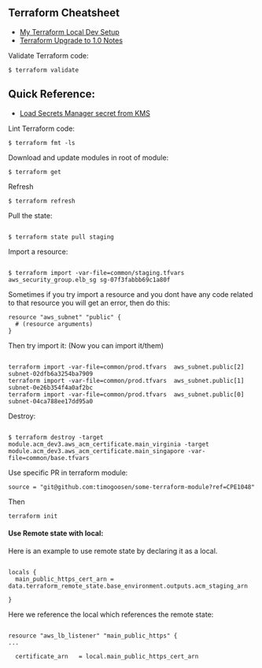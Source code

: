 ## Terraform Cheatsheet

* [My Terraform Local Dev Setup](https://timogoosen.github.io/TERRAFORM_SETUP)
* [Terraform Upgrade to 1.0 Notes](https://timogoosen.github.io/TERRAFORM_UPGRADE) 

Validate Terraform code:
```
$ terraform validate
```

## Quick Reference:

* [Load Secrets Manager secret from KMS](https://timogoosen.github.io/SECRETS_MANAGER_FROM_KMS)



Lint Terraform code:
```
$ terraform fmt -ls
```

Download and update modules in root of module:
```
$ terraform get
```

Refresh

```
$ terraform refresh

```

Pull the state:

```

$ terraform state pull staging

```

Import a resource:

```

$ terraform import -var-file=common/staging.tfvars aws_security_group.elb_sg sg-07f3fabbb69c1a80f

```
Sometimes if you try import a resource and you dont have any code related to that resource you will get an error, then do this:

```
resource "aws_subnet" "public" {
  # (resource arguments)
}
```
Then try import it: (Now you can import it/them)

```

terraform import -var-file=common/prod.tfvars  aws_subnet.public[2] subnet-02dfb6a3254ba7909
terraform import -var-file=common/prod.tfvars  aws_subnet.public[1] subnet-0e26b354f4a0af2bc
terraform import -var-file=common/prod.tfvars  aws_subnet.public[0] subnet-04ca788ee17dd95a0

```


Destroy:

```

$ terraform destroy -target module.acm_dev3.aws_acm_certificate.main_virginia -target module.acm_dev3.aws_acm_certificate.main_singapore -var-file=common/base.tfvars

```


Use specific PR in terraform module:

```
source = "git@github.com:timogoosen/some-terraform-module?ref=CPE1048"

```

Then 

```
terraform init

```


#### Use Remote state with local:


Here is an example to use remote state by declaring it as a local.


```

locals {
  main_public_https_cert_arn = data.terraform_remote_state.base_environment.outputs.acm_staging_arn

}
```

Here we reference the local which references the remote state:

```

resource "aws_lb_listener" "main_public_https" {
...

  certificate_arn   = local.main_public_https_cert_arn


```